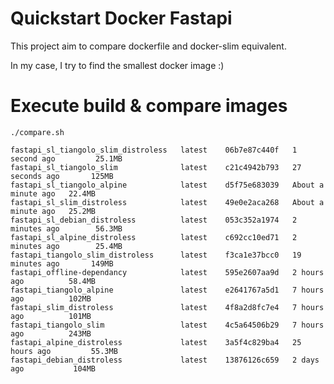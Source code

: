 # Quickstart Docker Fastapi
This project aim to compare dockerfile and docker-slim equivalent.

In my case, I try to find the smallest docker image :)

# Execute build & compare images
`./compare.sh`

```
fastapi_sl_tiangolo_slim_distroless   latest    06b7e87c440f   1 second ago         25.1MB
fastapi_sl_tiangolo_slim              latest    c21c4942b793   27 seconds ago       125MB
fastapi_sl_tiangolo_alpine            latest    d5f75e683039   About a minute ago   22.4MB
fastapi_sl_slim_distroless            latest    49e0e2aca268   About a minute ago   25.2MB
fastapi_sl_debian_distroless          latest    053c352a1974   2 minutes ago        56.3MB
fastapi_sl_alpine_distroless          latest    c692cc10ed71   2 minutes ago        25.4MB
fastapi_tiangolo_slim_distroless      latest    f3ca1e37bcc0   19 minutes ago       149MB
fastapi_offline-dependancy            latest    595e2607aa9d   2 hours ago          58.4MB
fastapi_tiangolo_alpine               latest    e2641767a5d1   7 hours ago          102MB
fastapi_slim_distroless               latest    4f8a2d8fc7e4   7 hours ago          101MB
fastapi_tiangolo_slim                 latest    4c5a64506b29   7 hours ago          243MB
fastapi_alpine_distroless             latest    3a5f4c829ba4   25 hours ago         55.3MB
fastapi_debian_distroless             latest    13876126c659   2 days ago           104MB

```

